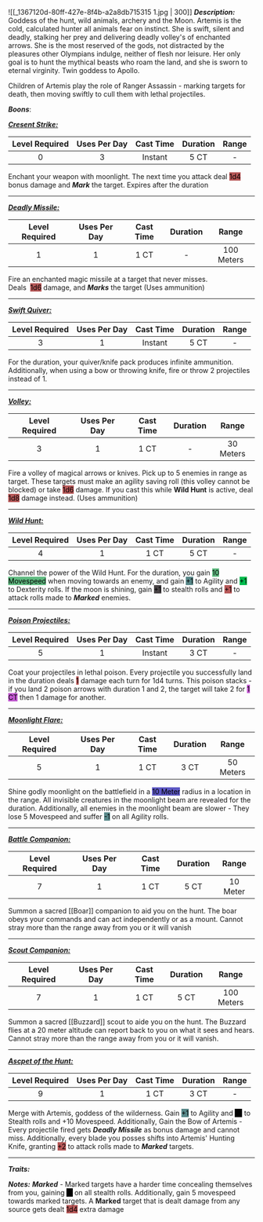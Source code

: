 ![[_1367120d-80ff-427e-8f4b-a2a8db715315 1.jpg | 300]]
***Description:***
Goddess of the hunt, wild animals, archery and the Moon.
Artemis is the cold, calculated hunter all animals fear on instinct.
She is swift, silent and deadly, stalking her prey and delivering deadly volley's of enchanted arrows.
She is the most reserved of the gods, not distracted by the pleasures other Olympians indulge, neither of flesh nor leisure. 
Her only goal is to hunt the mythical beasts who roam the land, and she is sworn to eternal virginity. Twin goddess to Apollo.

Children of Artemis play the role of Ranger Assassin - marking targets for death, then moving swiftly to cull them with lethal projectiles.


***Boons***:

<b><ins><i>Cresent Strike:</i></ins></b>

| Level Required | Uses Per Day | Cast Time | Duration |   Range   |
|:--------------:|:------------:|:---------:|:--------:|:---------:|
|       0        |      3       |   Instant    |   5 CT   | -  | 

Enchant your weapon with moonlight.
The next time you attack deal <mark style="background: #930000A6;">1d4</mark> bonus damage and ***Mark*** the target. 
Expires after the duration

------------------
<b><ins><i>Deadly Missile:</i></ins></b>

| Level Required | Uses Per Day | Cast Time | Duration |   Range    |
|:--------------:|:------------:|:---------:|:--------:|:----------:|
|       1        |      1       |   1 CT    |    -     | 100 Meters | 

Fire an enchanted magic missile at a target that never misses.  
Deals  <mark style="background: #930000A6;">1d6</mark> damage, and ***Marks*** the target
(Uses ammunition)

------------------
<b><ins><i>Swift Quiver:</i></ins></b>

| Level Required | Uses Per Day | Cast Time | Duration | Range |
|:--------------:|:------------:|:---------:|:--------:|:-----:|
|       3        |      1       |  Instant  |   5 CT   |   -   | 

For the duration, your quiver/knife pack produces infinite ammunition.
Additionally, when using a bow or throwing knife, fire or throw 2 projectiles instead of 1.

-----------------
<b><ins><i>Volley:</i></ins></b>

| Level Required | Uses Per Day | Cast Time | Duration |   Range   |
|:--------------:|:------------:|:---------:|:--------:|:---------:|
|       3        |      1       |   1 CT    |    -     | 30 Meters | 

Fire a volley of magical arrows or knives.
Pick up to 5 enemies in range as target. 
These targets must make an agility saving roll (this volley cannot be blocked) or take <mark style="background: #930000A6;">1d6</mark> damage.
If you cast this while **Wild Hunt** is active, deal <mark style="background: #930000A6;">1d8</mark> damage instead.
(Uses ammunition)

------------------
<b><ins><i>Wild Hunt:</i></ins></b>

| Level Required | Uses Per Day | Cast Time | Duration | Range |
|:--------------:|:------------:|:---------:|:--------:|:-----:|
|       4        |      1       |   1 CT    |   5 CT   |   -   | 

Channel the power of the Wild Hunt.
For the duration, you gain <mark style="background: #60BB81;">10 Movespeed</mark> when moving towards an enemy,
and gain <mark style="background: #004A4CA6;">+1</mark> to Agility and <mark style="background: #00BB4D;">+1</mark> to Dexterity rolls.
If the moon is shining, gain <mark style="background: #261F22D6;">+1</mark> to stealth rolls and <mark style="background: #930000A6;">+1</mark> to attack rolls made to ***Marked*** enemies.

------------------
<b><ins><i>Poison Projectiles:</i></ins></b>

| Level Required | Uses Per Day | Cast Time | Duration | Range |
|:--------------:|:------------:|:---------:|:--------:|:-----:|
|       5        |      1       |  Instant  |   3 CT   |   -   |

Coat your projectiles in lethal poison.
Every projectile you successfully land in the duration deals <mark style="background: #930000A6;">1</mark> damage each turn for 1d4 turns.
This poison stacks - if you land 2 poison arrows with duration 1 and 2, the target will take 2 for <mark style="background: #A100B8A6;">1 CT</mark> then 1 damage for another.

------------------
<b><ins><i>Moonlight Flare:</i></ins></b>

| Level Required | Uses Per Day | Cast Time | Duration |   Range    |
|:--------------:|:------------:|:---------:|:--------:|:----------:|
|       5        |      1       |   1 CT    |   3 CT   | 50 Meters | 

Shine godly moonlight on the battlefield in a <mark style="background: #0900A7A6;">10 Meter</mark> radius in a location in the range.
All invisible creatures in the moonlight beam are revealed for the duration.
Additionally, all enemies in the moonlight beam are slower - 
They lose 5 Movespeed and suffer <mark style="background: #004A4CA6;">-1</mark> on all Agility rolls.

------------------
<b><ins><i>Battle Companion:</i></ins></b>

| Level Required | Uses Per Day | Cast Time | Duration |  Range  |
|:--------------:|:------------:|:---------:|:--------:|:-------:|
|       7        |      1       |   1 CT    |   5 CT   | 10 Meter | 

Summon a sacred [[Boar]] companion to aid you on the hunt.
The boar obeys your commands and can act independently or as a mount. 
Cannot stray more than the range away from you or it will vanish

------------------
<b><ins><i>Scout Companion:</i></ins></b>

| Level Required | Uses Per Day | Cast Time | Duration |   Range    |
|:--------------:|:------------:|:---------:|:--------:|:----------:|
|       7        |      1       |   1 CT    |   5 CT   | 100 Meters | 

Summon a sacred [[Buzzard]] scout to aide you on the hunt.
The Buzzard flies at a 20 meter altitude can report back to you on what it sees and hears.
Cannot stray more than the range away from you or it will vanish.

------------------
<b><ins><i>Ascpet of the Hunt:</i></ins></b>

| Level Required | Uses Per Day | Cast Time | Duration | Range |
|:--------------:|:------------:|:---------:|:--------:|:-----:|
|       9       |      1       |   1 CT    |   3 CT   |   -   | 

Merge with Artemis, goddess of the wilderness.
Gain <mark style="background: #004A4CA6;">+1</mark> to Agility and <mark style="background: #000000;">+1</mark> to Stealth rolls and +10 Movespeed.
Additionally, Gain the Bow of Artemis - 
Every projectile fired gets ***Deadly Missile*** as bonus damage and cannot miss.
Additionally, every blade you posses shifts into Artemis' Hunting Knife, granting <mark style="background: #930000A6;">+2</mark> to attack rolls made to ***Marked*** targets.

------------------


***Traits:*** 

***Notes:***
***Marked*** - Marked targets have a harder time concealing themselves from you, gaining <mark style="background: #000000;">-1</mark> on all stealth rolls. 
Additionally, gain 5 movespeed towards marked targets. 
A **Marked** target that is dealt damage from any source gets dealt <mark style="background: #930000A6;">1d4</mark> extra damage